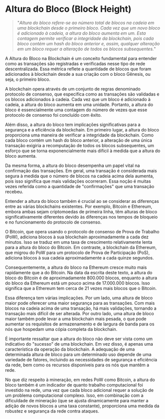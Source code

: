 # Altura do Bloco (Block Height)

>"*Altura do bloco refere-se ao número total de blocos na cadeia em uma blockchain desde o primeiro bloco. Cada vez que um novo bloco é adicionado à cadeia, a altura do bloco aumenta em um. Esta contagem permite verificar a integridade da blockchain, pois cada bloco contém um hash do bloco anterior e, assim, qualquer alteração em um bloco requer a alteração de todos os blocos subsequentes.*"

A Altura do Bloco na Blockchain é um conceito fundamental para entender como as transações são registradas e verificadas nesse tipo de rede descentralizada. Essa métrica reflete a quantidade de blocos que foram adicionados à blockchain desde a sua criação com o bloco Gênesis, ou seja, o primeiro bloco.

A blockchain opera através de um conjunto de regras denominado protocolo de consenso, que especifica como as transações são validadas e os blocos adicionados à cadeia. Cada vez que um bloco é adicionado à cadeia, a altura do bloco aumenta em uma unidade. Portanto, a altura do bloco é essencialmente uma contagem do número de vezes que esse protocolo de consenso foi concluído com êxito.

Além disso, a altura do bloco tem implicações significativas para a segurança e a eficiência da blockchain. Em primeiro lugar, a altura do bloco proporciona uma maneira de verificar a integridade da blockchain. Como cada bloco contém um hash do bloco anterior, a alteração de uma única transação exigiria a recomputação de todos os blocos subsequentes, um esforço que se torna exponencialmente mais difícil à medida que a altura do bloco aumenta.

Da mesma forma, a altura do bloco desempenha um papel vital na confirmação das transações. Em geral, uma transação é considerada mais segura à medida que o número de blocos na cadeia acima dela aumenta, pois isso significa que mais validações ocorreram. Essa noção é muitas vezes referida como a quantidade de "confirmações" que uma transação recebeu.

Entender a altura do bloco também é crucial ao se considerar as diferenças entre as várias blockchains existentes. Por exemplo, Bitcoin e Ethereum, embora ambas sejam criptomoedas de primeira linha, têm alturas de bloco significativamente diferentes devido às diferenças nos tempos de bloqueio e no funcionamento do protocolo de consenso.

O Bitcoin, que opera usando o protocolo de consenso de Prova de Trabalho (PoW), adiciona blocos à sua blockchain aproximadamente a cada dez minutos. Isso se traduz em uma taxa de crescimento relativamente lenta para a altura do bloco do Bitcoin. Em contraste, a blockchain da Ethereum, que migrou do PoW para um protocolo de Prova de Participação (PoS), adiciona blocos à sua cadeia aproximadamente a cada quinze segundos. 

Consequentemente, a altura do bloco na Ethereum cresce muito mais rapidamente que a do Bitcoin. Na data da escrita deste texto, a altura do bloco do Bitcoin é de aproximadamente 800.000 blocos, enquanto a altura do bloco da Ethereum está um pouco acima de 17.000.000 blocos. Isso significa que a Ethereum tem cerca de 21 vezes mais blocos que o Bitcoin.

Essa diferença tem várias implicações. Por um lado, uma altura de bloco maior pode oferecer uma maior segurança para as transações. Com mais blocos na cadeia acima de uma transação, há mais validações, tornando a transação mais difícil de ser alterada. Por outro lado, uma altura de bloco maior também pode levar a uma blockchain mais pesada, o que pode aumentar os requisitos de armazenamento e de largura de banda para os nós que hospedam uma cópia completa da blockchain.

É importante ressaltar que a altura do bloco não deve ser vista como um indicativo do "sucesso" de uma blockchain. Em vez disso, é apenas uma característica da operação da blockchain. A adequação de uma determinada altura de bloco para um determinado uso depende de uma variedade de fatores, incluindo as necessidades de segurança e eficiência da rede, bem como os recursos disponíveis para os nós que mantêm a rede.

No que diz respeito à mineração, em redes PoW como Bitcoin, a altura do bloco também é um indicador de quanto trabalho computacional foi investido na rede, uma vez que cada bloco adicional requer a solução de um problema computacional complexo. Isso, em combinação com a dificuldade de mineração (que se ajusta dinamicamente para manter a adição de novos blocos a uma taxa constante), proporciona uma medida da robustez e segurança da rede contra ataques.